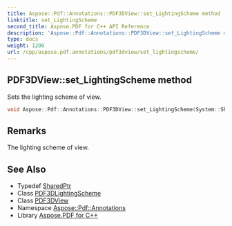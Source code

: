 ```yaml
---
title: Aspose::Pdf::Annotations::PDF3DView::set_LightingScheme method
linktitle: set_LightingScheme
second_title: Aspose.PDF for C++ API Reference
description: 'Aspose::Pdf::Annotations::PDF3DView::set_LightingScheme method. Sets the lighting scheme of view in C++.'
type: docs
weight: 1200
url: /cpp/aspose.pdf.annotations/pdf3dview/set_lightingscheme/
---
```

## PDF3DView::set_LightingScheme method


Sets the lighting scheme of view.

```cpp
void Aspose::Pdf::Annotations::PDF3DView::set_LightingScheme(System::SharedPtr<PDF3DLightingScheme> value)
```

## Remarks


The lighting scheme of view.
## See Also

* Typedef [SharedPtr](../../../system/sharedptr/)
* Class [PDF3DLightingScheme](../../pdf3dlightingscheme/)
* Class [PDF3DView](../)
* Namespace [Aspose::Pdf::Annotations](../../)
* Library [Aspose.PDF for C++](../../../)
